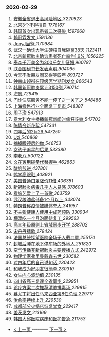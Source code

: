 ### 2020-02-29 
1. [ 安徽全省退出高风险地区 ](https://s.weibo.com/weibo?q=%23%E5%AE%89%E5%BE%BD%E5%85%A8%E7%9C%81%E9%80%80%E5%87%BA%E9%AB%98%E9%A3%8E%E9%99%A9%E5%9C%B0%E5%8C%BA%23&Refer=top) *3220823*
1. [ 北京3个不得擅自 ](https://s.weibo.com/weibo?q=%23%E5%8C%97%E4%BA%AC3%E4%B8%AA%E4%B8%8D%E5%BE%97%E6%93%85%E8%87%AA%23&Refer=top) *1778167*
1. [ 韩国首次出现患者二次感染 ](https://s.weibo.com/weibo?q=%E9%9F%A9%E5%9B%BD%E9%A6%96%E6%AC%A1%E5%87%BA%E7%8E%B0%E6%82%A3%E8%80%85%E4%BA%8C%E6%AC%A1%E6%84%9F%E6%9F%93&Refer=top) *1597668*
1. [ 赖冠霖发文 ](https://s.weibo.com/weibo?q=%23%E8%B5%96%E5%86%A0%E9%9C%96%E5%8F%91%E6%96%87%23&Refer=top) *1591136*
1. [ JonyJ当爸 ](https://s.weibo.com/weibo?q=%23JonyJ%E5%BD%93%E7%88%B8%23&Refer=top) *1170984*
1. [ 武汉一确诊大学生硬核自我隔离38天 ](https://s.weibo.com/weibo?q=%23%E6%AD%A6%E6%B1%89%E4%B8%80%E7%A1%AE%E8%AF%8A%E5%A4%A7%E5%AD%A6%E7%94%9F%E7%A1%AC%E6%A0%B8%E8%87%AA%E6%88%91%E9%9A%94%E7%A6%BB38%E5%A4%A9%23&Refer=top) *1123411*
1. [ 北京新冠肺炎确诊患者死亡率约1.9% ](https://s.weibo.com/weibo?q=%E5%8C%97%E4%BA%AC%E6%96%B0%E5%86%A0%E8%82%BA%E7%82%8E%E7%A1%AE%E8%AF%8A%E6%82%A3%E8%80%85%E6%AD%BB%E4%BA%A1%E7%8E%87%E7%BA%A61.9%25&Refer=top) *1056225*
1. [ 泰森千万美金为300斤女儿征婚 ](https://s.weibo.com/weibo?q=%23%E6%B3%B0%E6%A3%AE%E5%8D%83%E4%B8%87%E7%BE%8E%E9%87%91%E4%B8%BA300%E6%96%A4%E5%A5%B3%E5%84%BF%E5%BE%81%E5%A9%9A%23&Refer=top) *960787*
1. [ 联合国秘书长发表声明 ](https://s.weibo.com/weibo?q=%E8%81%94%E5%90%88%E5%9B%BD%E7%A7%98%E4%B9%A6%E9%95%BF%E5%8F%91%E8%A1%A8%E5%A3%B0%E6%98%8E&Refer=top) *904065*
1. [ 今天不发朋友圈又得等四年 ](https://s.weibo.com/weibo?q=%23%E4%BB%8A%E5%A4%A9%E4%B8%8D%E5%8F%91%E6%9C%8B%E5%8F%8B%E5%9C%88%E5%8F%88%E5%BE%97%E7%AD%89%E5%9B%9B%E5%B9%B4%23&Refer=top) *893727*
1. [ 钟南山领衔在顶级医学期刊发文 ](https://s.weibo.com/weibo?q=%23%E9%92%9F%E5%8D%97%E5%B1%B1%E9%A2%86%E8%A1%94%E5%9C%A8%E9%A1%B6%E7%BA%A7%E5%8C%BB%E5%AD%A6%E6%9C%9F%E5%88%8A%E5%8F%91%E6%96%87%23&Refer=top) *866543*
1. [ 韩国新冠肺炎累计3150例 ](https://s.weibo.com/weibo?q=%23%E9%9F%A9%E5%9B%BD%E6%96%B0%E5%86%A0%E8%82%BA%E7%82%8E%E7%B4%AF%E8%AE%A13150%E4%BE%8B%23&Refer=top) *790714*
1. [ 海航 ](https://s.weibo.com/weibo?q=%E6%B5%B7%E8%88%AA&Refer=top) *729415*
1. [ 门诊住院服务不能一停了之一关了之 ](https://s.weibo.com/weibo?q=%23%E9%97%A8%E8%AF%8A%E4%BD%8F%E9%99%A2%E6%9C%8D%E5%8A%A1%E4%B8%8D%E8%83%BD%E4%B8%80%E5%81%9C%E4%BA%86%E4%B9%8B%E4%B8%80%E5%85%B3%E4%BA%86%E4%B9%8B%23&Refer=top) *548486*
1. [ 上海零售行业全面复工复市 ](https://s.weibo.com/weibo?q=%23%E4%B8%8A%E6%B5%B7%E9%9B%B6%E5%94%AE%E8%A1%8C%E4%B8%9A%E5%85%A8%E9%9D%A2%E5%A4%8D%E5%B7%A5%E5%A4%8D%E5%B8%82%23&Refer=top) *548387*
1. [ 周子瑜 ](https://s.weibo.com/weibo?q=%E5%91%A8%E5%AD%90%E7%91%9C&Refer=top) *547913*
1. [ 意大利女主播播新冠新闻时疯狂咳嗽 ](https://s.weibo.com/weibo?q=%23%E6%84%8F%E5%A4%A7%E5%88%A9%E5%A5%B3%E4%B8%BB%E6%92%AD%E6%92%AD%E6%96%B0%E5%86%A0%E6%96%B0%E9%97%BB%E6%97%B6%E7%96%AF%E7%8B%82%E5%92%B3%E5%97%BD%23&Refer=top) *547703*
1. [ 陈情令新花絮 ](https://s.weibo.com/weibo?q=%23%E9%99%88%E6%83%85%E4%BB%A4%E6%96%B0%E8%8A%B1%E7%B5%AE%23&Refer=top) *547331*
1. [ 四年后的2月29 ](https://s.weibo.com/weibo?q=%E5%9B%9B%E5%B9%B4%E5%90%8E%E7%9A%842%E6%9C%8829&Refer=top) *547250*
1. [ Uzi ](https://s.weibo.com/weibo?q=%23Uzi%23&Refer=top) *546868*
1. [ 摘掉眼镜后的你 ](https://s.weibo.com/weibo?q=%23%E6%91%98%E6%8E%89%E7%9C%BC%E9%95%9C%E5%90%8E%E7%9A%84%E4%BD%A0%23&Refer=top) *546753*
1. [ 女孩子追星的后果 ](https://s.weibo.com/weibo?q=%23%E5%A5%B3%E5%AD%A9%E5%AD%90%E8%BF%BD%E6%98%9F%E7%9A%84%E5%90%8E%E6%9E%9C%23&Refer=top) *533380*
1. [ 李老八 ](https://s.weibo.com/weibo?q=%23%E6%9D%8E%E8%80%81%E5%85%AB%23&Refer=top) *500122*
1. [ 文在寅用碰拳代替握手 ](https://s.weibo.com/weibo?q=%E6%96%87%E5%9C%A8%E5%AF%85%E7%94%A8%E7%A2%B0%E6%8B%B3%E4%BB%A3%E6%9B%BF%E6%8F%A1%E6%89%8B&Refer=top) *462863*
1. [ 酸奶煎饼 ](https://s.weibo.com/weibo?q=%23%E9%85%B8%E5%A5%B6%E7%85%8E%E9%A5%BC%23&Refer=top) *437801*
1. [ 鸭掌高跟鞋 ](https://s.weibo.com/weibo?q=%23%E9%B8%AD%E6%8E%8C%E9%AB%98%E8%B7%9F%E9%9E%8B%23&Refer=top) *408921*
1. [ 美国普通口罩涨价11倍 ](https://s.weibo.com/weibo?q=%23%E7%BE%8E%E5%9B%BD%E6%99%AE%E9%80%9A%E5%8F%A3%E7%BD%A9%E6%B6%A8%E4%BB%B711%E5%80%8D%23&Refer=top) *406381*
1. [ 新冠肺炎病毒几乎人人易感 ](https://s.weibo.com/weibo?q=%23%E6%96%B0%E5%86%A0%E8%82%BA%E7%82%8E%E7%97%85%E6%AF%92%E5%87%A0%E4%B9%8E%E4%BA%BA%E4%BA%BA%E6%98%93%E6%84%9F%23&Refer=top) *378603*
1. [ 看综艺爱上了一首歌 ](https://s.weibo.com/weibo?q=%23%E7%9C%8B%E7%BB%BC%E8%89%BA%E7%88%B1%E4%B8%8A%E4%BA%86%E4%B8%80%E9%A6%96%E6%AD%8C%23&Refer=top) *363759*
1. [ 武汉粮油盐储备1个月以上 ](https://s.weibo.com/weibo?q=%E6%AD%A6%E6%B1%89%E7%B2%AE%E6%B2%B9%E7%9B%90%E5%82%A8%E5%A4%871%E4%B8%AA%E6%9C%88%E4%BB%A5%E4%B8%8A&Refer=top) *348074*
1. [ 特朗普称疫情被媒体夸大 ](https://s.weibo.com/weibo?q=%23%E7%89%B9%E6%9C%97%E6%99%AE%E7%A7%B0%E7%96%AB%E6%83%85%E8%A2%AB%E5%AA%92%E4%BD%93%E5%A4%B8%E5%A4%A7%23&Refer=top) *341957*
1. [ 不主张健康人使用中成药预防 ](https://s.weibo.com/weibo?q=%E4%B8%8D%E4%B8%BB%E5%BC%A0%E5%81%A5%E5%BA%B7%E4%BA%BA%E4%BD%BF%E7%94%A8%E4%B8%AD%E6%88%90%E8%8D%AF%E9%A2%84%E9%98%B2&Refer=top) *330934*
1. [ 横漂吃一个月泡面待复工 ](https://s.weibo.com/weibo?q=%E6%A8%AA%E6%BC%82%E5%90%83%E4%B8%80%E4%B8%AA%E6%9C%88%E6%B3%A1%E9%9D%A2%E5%BE%85%E5%A4%8D%E5%B7%A5&Refer=top) *299563*
1. [ 高三年级原则上省域同步开学 ](https://s.weibo.com/weibo?q=%23%E9%AB%98%E4%B8%89%E5%B9%B4%E7%BA%A7%E5%8E%9F%E5%88%99%E4%B8%8A%E7%9C%81%E5%9F%9F%E5%90%8C%E6%AD%A5%E5%BC%80%E5%AD%A6%23&Refer=top) *288702*
1. [ 宋丹丹猜歌 ](https://s.weibo.com/weibo?q=%23%E5%AE%8B%E4%B8%B9%E4%B8%B9%E7%8C%9C%E6%AD%8C%23&Refer=top) *279424*
1. [ 法国总统探望医院全场无人戴口罩 ](https://s.weibo.com/weibo?q=%23%E6%B3%95%E5%9B%BD%E6%80%BB%E7%BB%9F%E6%8E%A2%E6%9C%9B%E5%8C%BB%E9%99%A2%E5%85%A8%E5%9C%BA%E6%97%A0%E4%BA%BA%E6%88%B4%E5%8F%A3%E7%BD%A9%23&Refer=top) *255170*
1. [ 封城后睡在地下停车场的外地人 ](https://s.weibo.com/weibo?q=%23%E5%B0%81%E5%9F%8E%E5%90%8E%E7%9D%A1%E5%9C%A8%E5%9C%B0%E4%B8%8B%E5%81%9C%E8%BD%A6%E5%9C%BA%E7%9A%84%E5%A4%96%E5%9C%B0%E4%BA%BA%23&Refer=top) *251820*
1. [ 空气传播非新冠肺炎主要传播方式 ](https://s.weibo.com/weibo?q=%23%E7%A9%BA%E6%B0%94%E4%BC%A0%E6%92%AD%E9%9D%9E%E6%96%B0%E5%86%A0%E8%82%BA%E7%82%8E%E4%B8%BB%E8%A6%81%E4%BC%A0%E6%92%AD%E6%96%B9%E5%BC%8F%23&Refer=top) *242972*
1. [ 物理学家弗里曼戴森去世 ](https://s.weibo.com/weibo?q=%E7%89%A9%E7%90%86%E5%AD%A6%E5%AE%B6%E5%BC%97%E9%87%8C%E6%9B%BC%E6%88%B4%E6%A3%AE%E5%8E%BB%E4%B8%96&Refer=top) *230582*
1. [ 对四年后的自己说句话 ](https://s.weibo.com/weibo?q=%23%E5%AF%B9%E5%9B%9B%E5%B9%B4%E5%90%8E%E7%9A%84%E8%87%AA%E5%B7%B1%E8%AF%B4%E5%8F%A5%E8%AF%9D%23&Refer=top) *230423*
1. [ 和我成为好朋友很简单 ](https://s.weibo.com/weibo?q=%23%E5%92%8C%E6%88%91%E6%88%90%E4%B8%BA%E5%A5%BD%E6%9C%8B%E5%8F%8B%E5%BE%88%E7%AE%80%E5%8D%95%23&Refer=top) *230310*
1. [ 女生内心波动值 ](https://s.weibo.com/weibo?q=%E5%A5%B3%E7%94%9F%E5%86%85%E5%BF%83%E6%B3%A2%E5%8A%A8%E5%80%BC&Refer=top) *230135*
1. [ 四川省高三复课全省同步 ](https://s.weibo.com/weibo?q=%E5%9B%9B%E5%B7%9D%E7%9C%81%E9%AB%98%E4%B8%89%E5%A4%8D%E8%AF%BE%E5%85%A8%E7%9C%81%E5%90%8C%E6%AD%A5&Refer=top) *229951*
1. [ 诊疗方案二次推荐清肺排毒汤 ](https://s.weibo.com/weibo?q=%E8%AF%8A%E7%96%97%E6%96%B9%E6%A1%88%E4%BA%8C%E6%AC%A1%E6%8E%A8%E8%8D%90%E6%B8%85%E8%82%BA%E6%8E%92%E6%AF%92%E6%B1%A4&Refer=top) *229815*
1. [ 慕尤丁将出任马来西亚第8任总理 ](https://s.weibo.com/weibo?q=%E6%85%95%E5%B0%A4%E4%B8%81%E5%B0%86%E5%87%BA%E4%BB%BB%E9%A9%AC%E6%9D%A5%E8%A5%BF%E4%BA%9A%E7%AC%AC8%E4%BB%BB%E6%80%BB%E7%90%86&Refer=top) *229717*
1. [ 治愈率持续上升 ](https://s.weibo.com/weibo?q=%E6%B2%BB%E6%84%88%E7%8E%87%E6%8C%81%E7%BB%AD%E4%B8%8A%E5%8D%87&Refer=top) *229530*
1. [ 成都部分火锅店恢复堂食 ](https://s.weibo.com/weibo?q=%23%E6%88%90%E9%83%BD%E9%83%A8%E5%88%86%E7%81%AB%E9%94%85%E5%BA%97%E6%81%A2%E5%A4%8D%E5%A0%82%E9%A3%9F%23&Refer=top) *229417*
1. [ 盖茨发文 ](https://s.weibo.com/weibo?q=%E7%9B%96%E8%8C%A8%E5%8F%91%E6%96%87&Refer=top) *213169*
1. [ 韩国大邱医院病床和医护告急 ](https://s.weibo.com/weibo?q=%E9%9F%A9%E5%9B%BD%E5%A4%A7%E9%82%B1%E5%8C%BB%E9%99%A2%E7%97%85%E5%BA%8A%E5%92%8C%E5%8C%BB%E6%8A%A4%E5%91%8A%E6%80%A5&Refer=top) *211753* 

- [ < 上一页 ](https://github.com/able8/weibo-hot-record/blob/master/2020-02-28.md) -------- [ 下一页 > ](https://github.com/able8/weibo-hot-record/blob/master/2020-03-01.md)